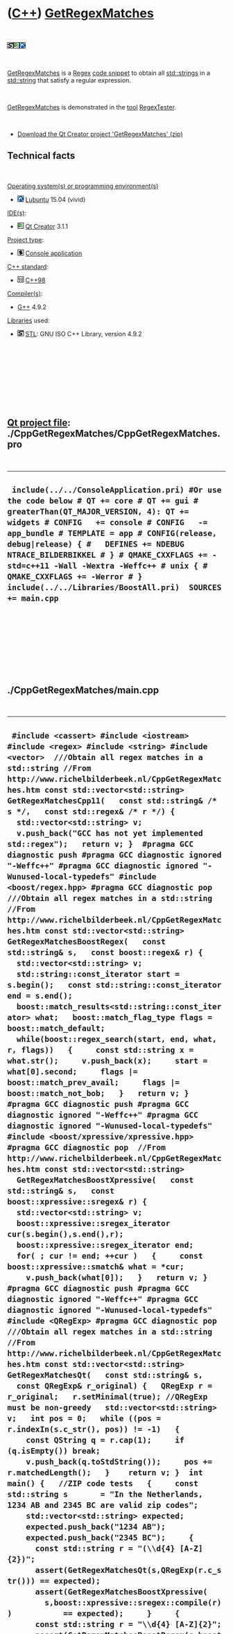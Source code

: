 
 

 

 

 

 

([C++](Cpp.md)) [GetRegexMatches](CppGetRegexMatches.md)
==========================================================

 

![STL](PicStl.png)![Qt
Creator](PicQtCreator.png)![Lubuntu](PicLubuntu.png)

 

[GetRegexMatches](CppGetRegexMatches.md) is a [Regex](CppRegex.md)
[code snippet](CppCodeSnippets.md) to obtain all
[std::strings](CppStdString.md) in a [std::string](CppStdString.md)
that satisfy a regular expression.

 

[GetRegexMatches](CppGetRegexMatches.md) is demonstrated in the
[tool](Tools.md) [RegexTester](ToolRegexTester.md).

 

-   [Download the Qt Creator project
    'GetRegexMatches' (zip)](CppGetRegexMatches.zip)

Technical facts
---------------

 

[Operating system(s) or programming environment(s)](CppOs.md)

-   ![Lubuntu](PicLubuntu.png) [Lubuntu](CppLubuntu.md) 15.04 (vivid)

[IDE(s)](CppIde.md):

-   ![Qt Creator](PicQtCreator.png) [Qt Creator](CppQtCreator.md) 3.1.1

[Project type](CppQtProjectType.md):

-   ![console](PicConsole.png) [Console
    application](CppConsoleApplication.md)

[C++ standard](CppStandard.md):

-   ![C++98](PicCpp98.png) [C++98](Cpp98.md)

[Compiler(s)](CppCompiler.md):

-   [G++](CppGpp.md) 4.9.2

[Libraries](CppLibrary.md) used:

-   ![STL](PicStl.png) [STL](CppStl.md): GNU ISO C++ Library, version
    4.9.2

 

 

 

 

 

[Qt project file](CppQtProjectFile.md): ./CppGetRegexMatches/CppGetRegexMatches.pro
------------------------------------------------------------------------------------

 

  ----------------------------------------------------------------------------------------------------------------------------------------------------------------------------------------------------------------------------------------------------------------------------------------------------------------------------------------------------------------------------------------------------------------------------------------------------------
  ` include(../../ConsoleApplication.pri) #Or use the code below # QT += core # QT += gui # greaterThan(QT_MAJOR_VERSION, 4): QT += widgets # CONFIG   += console # CONFIG   -= app_bundle # TEMPLATE = app # CONFIG(release, debug|release) { #   DEFINES += NDEBUG NTRACE_BILDERBIKKEL # } # QMAKE_CXXFLAGS += -std=c++11 -Wall -Wextra -Weffc++ # unix { #   QMAKE_CXXFLAGS += -Werror # }  include(../../Libraries/BoostAll.pri)  SOURCES += main.cpp`
  ----------------------------------------------------------------------------------------------------------------------------------------------------------------------------------------------------------------------------------------------------------------------------------------------------------------------------------------------------------------------------------------------------------------------------------------------------------

 

 

 

 

 

./CppGetRegexMatches/main.cpp
-----------------------------

 

  --------------------------------------------------------------------------------------------------------------------------------------------------------------------------------------------------------------------------------------------------------------------------------------------------------------------------------------------------------------------------------------------------------------------------------------------------------------------------------------------------------------------------------------------------------------------------------------------------------------------------------------------------------------------------------------------------------------------------------------------------------------------------------------------------------------------------------------------------------------------------------------------------------------------------------------------------------------------------------------------------------------------------------------------------------------------------------------------------------------------------------------------------------------------------------------------------------------------------------------------------------------------------------------------------------------------------------------------------------------------------------------------------------------------------------------------------------------------------------------------------------------------------------------------------------------------------------------------------------------------------------------------------------------------------------------------------------------------------------------------------------------------------------------------------------------------------------------------------------------------------------------------------------------------------------------------------------------------------------------------------------------------------------------------------------------------------------------------------------------------------------------------------------------------------------------------------------------------------------------------------------------------------------------------------------------------------------------------------------------------------------------------------------------------------------------------------------------------------------------------------------------------------------------------------------------------------------------------------------------------------------------------------------------------------------------------------------------------------------------------------------------------------------------------------------------------------------------------------------------------------------------------------------------------------------------------------------------------------------------------------------------------------------------------------------------------------------------------------------------------------------------------------------------------------------------------------------------------------------------------------------------------------------------------------------------------------------------------------------------------------------------------------------------------------------------------------------------------------------------------------------------------------------------------------------------------------------------------------------------------------------------------------------------------------------------------------------------------------------------------------------------------------------------------------------------------------------------------------------------------------------------------------------------------------------------------------------------------------------------------------------------------------------------------------------------------------------------------------------------------
  ` #include <cassert> #include <iostream> #include <regex> #include <string> #include <vector>  ///Obtain all regex matches in a std::string //From http://www.richelbilderbeek.nl/CppGetRegexMatches.htm const std::vector<std::string> GetRegexMatchesCpp11(   const std::string& /* s */,   const std::regex& /* r */) {   std::vector<std::string> v;   v.push_back("GCC has not yet implemented std::regex");   return v; }  #pragma GCC diagnostic push #pragma GCC diagnostic ignored "-Weffc++" #pragma GCC diagnostic ignored "-Wunused-local-typedefs" #include <boost/regex.hpp> #pragma GCC diagnostic pop  ///Obtain all regex matches in a std::string //From http://www.richelbilderbeek.nl/CppGetRegexMatches.htm const std::vector<std::string> GetRegexMatchesBoostRegex(   const std::string& s,   const boost::regex& r) {   std::vector<std::string> v;    std::string::const_iterator start = s.begin();   const std::string::const_iterator end = s.end();   boost::match_results<std::string::const_iterator> what;   boost::match_flag_type flags = boost::match_default;   while(boost::regex_search(start, end, what, r, flags))   {     const std::string x = what.str();     v.push_back(x);     start = what[0].second;     flags |= boost::match_prev_avail;     flags |= boost::match_not_bob;   }   return v; }  #pragma GCC diagnostic push #pragma GCC diagnostic ignored "-Weffc++" #pragma GCC diagnostic ignored "-Wunused-local-typedefs" #include <boost/xpressive/xpressive.hpp> #pragma GCC diagnostic pop  //From http://www.richelbilderbeek.nl/CppGetRegexMatches.htm const std::vector<std::string>   GetRegexMatchesBoostXpressive(   const std::string& s,   const boost::xpressive::sregex& r) {   std::vector<std::string> v;   boost::xpressive::sregex_iterator cur(s.begin(),s.end(),r);   boost::xpressive::sregex_iterator end;   for( ; cur != end; ++cur )   {     const boost::xpressive::smatch& what = *cur;     v.push_back(what[0]);   }   return v; }   #pragma GCC diagnostic push #pragma GCC diagnostic ignored "-Weffc++" #pragma GCC diagnostic ignored "-Wunused-local-typedefs" #include <QRegExp> #pragma GCC diagnostic pop  ///Obtain all regex matches in a std::string //From http://www.richelbilderbeek.nl/CppGetRegexMatches.htm const std::vector<std::string> GetRegexMatchesQt(   const std::string& s,   const QRegExp& r_original) {   QRegExp r = r_original;   r.setMinimal(true); //QRegExp must be non-greedy   std::vector<std::string> v;   int pos = 0;   while ((pos = r.indexIn(s.c_str(), pos)) != -1)   {     const QString q = r.cap(1);     if (q.isEmpty()) break;     v.push_back(q.toStdString());     pos += r.matchedLength();   }    return v; }  int main() {   //ZIP code tests   {     const std::string s       = "In the Netherlands, 1234 AB and 2345 BC are valid zip codes";      std::vector<std::string> expected;     expected.push_back("1234 AB");     expected.push_back("2345 BC");     {       const std::string r = "(\\d{4} [A-Z]{2})";       assert(GetRegexMatchesQt(s,QRegExp(r.c_str())) == expected);       assert(GetRegexMatchesBoostXpressive(         s,boost::xpressive::sregex::compile(r))           == expected);     }     {       const std::string r = "\\d{4} [A-Z]{2}";       assert(GetRegexMatchesBoostRegex(s,boost::regex(r)) == expected);     }   }   //Check for GetRegexMatches not being greedy   {     const std::string s       = "<std::vector><int>1</int><int>2</int><int>3</int></std::vector>";      std::vector<std::string> expected;     expected.push_back("<int>1</int>");     expected.push_back("<int>2</int>");     expected.push_back("<int>3</int>");     {       const std::string r = "(<int>*.</int>)";       assert(GetRegexMatchesQt(s,QRegExp(r.c_str())) == expected);       assert(GetRegexMatchesBoostXpressive(         s,boost::xpressive::sregex::compile(r))           == expected);     }     {       const std::string r = "<int>*.</int>";       assert(GetRegexMatchesBoostRegex(s,boost::regex(r)) == expected);     }   } }`
  --------------------------------------------------------------------------------------------------------------------------------------------------------------------------------------------------------------------------------------------------------------------------------------------------------------------------------------------------------------------------------------------------------------------------------------------------------------------------------------------------------------------------------------------------------------------------------------------------------------------------------------------------------------------------------------------------------------------------------------------------------------------------------------------------------------------------------------------------------------------------------------------------------------------------------------------------------------------------------------------------------------------------------------------------------------------------------------------------------------------------------------------------------------------------------------------------------------------------------------------------------------------------------------------------------------------------------------------------------------------------------------------------------------------------------------------------------------------------------------------------------------------------------------------------------------------------------------------------------------------------------------------------------------------------------------------------------------------------------------------------------------------------------------------------------------------------------------------------------------------------------------------------------------------------------------------------------------------------------------------------------------------------------------------------------------------------------------------------------------------------------------------------------------------------------------------------------------------------------------------------------------------------------------------------------------------------------------------------------------------------------------------------------------------------------------------------------------------------------------------------------------------------------------------------------------------------------------------------------------------------------------------------------------------------------------------------------------------------------------------------------------------------------------------------------------------------------------------------------------------------------------------------------------------------------------------------------------------------------------------------------------------------------------------------------------------------------------------------------------------------------------------------------------------------------------------------------------------------------------------------------------------------------------------------------------------------------------------------------------------------------------------------------------------------------------------------------------------------------------------------------------------------------------------------------------------------------------------------------------------------------------------------------------------------------------------------------------------------------------------------------------------------------------------------------------------------------------------------------------------------------------------------------------------------------------------------------------------------------------------------------------------------------------------------------------------------------------------------------------------

 

 

 

 

 

 

